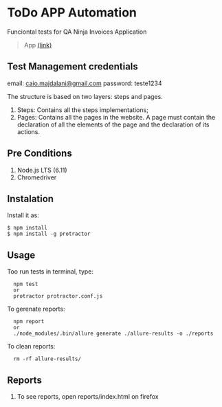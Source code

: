 # ToDo APP Automation

Funciontal tests for QA Ninja Invoices Application

> App [(link)](https://ninjainvoices.herokuapp.com/)

## Test Management credentials
email: caio.majdalani@gmail.com
password: teste1234

The structure is based on two layers: steps and pages.

1. Steps: Contains all the steps implementations;
2. Pages: Contains all the pages in the website. A page must contain the declaration of all the elements of the page and the declaration of its actions.

## Pre Conditions

1. Node.js LTS (6.11)
2. Chromedriver

## Instalation

Install it as:

    $ npm install
    $ npm install -g protractor

## Usage

Too run tests in terminal, type:

```
  npm test
  or
  protractor protractor.conf.js
```

To gerenate reports:

```
  npm report
  or
  ./node_modules/.bin/allure generate ./allure-results -o ./reports
```

To clean reports:

```
  rm -rf allure-results/
```

## Reports

1. To see reports, open reports/index.html on firefox